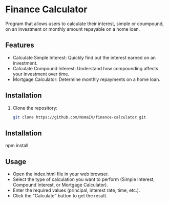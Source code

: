 # Finance Calculator
Program that allows users to calculate their interest, simple or coumpound, on an investment or monthly amount repayable on a home loan.

## Features
- Calculate Simple Interest: Quickly find out the interest earned on an investment.
- Calculate Compound Interest: Understand how compounding affects your investment over time.
- Mortgage Calculator: Determine monthly repayments on a home loan.

## Installation

1. Clone the repository:

   ```bash
   git clone https://github.com/NomaIV/finance-calculator.git
   
## Installation
npm install

## Usage
- Open the index.html file in your web browser.
- Select the type of calculation you want to perform (Simple Interest, Compound Interest, or Mortgage Calculator).
- Enter the required values (principal, interest rate, time, etc.).
- Click the "Calculate" button to get the result.
   


